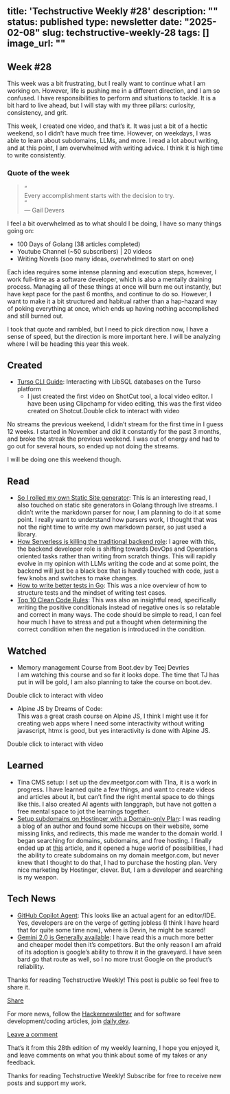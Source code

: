 title: 'Techstructive Weekly #28'
description: ""
status: published
type: newsletter
date: "2025-02-08"
slug: techstructive-weekly-28
tags: []
image_url: ""
---

## Week #28

This week was a bit frustrating, but I really want to continue what I am working on. However, life is pushing me in a different direction, and I am so confused. I have responsibilities to perform and situations to tackle. It is a bit hard to live ahead, but I will stay with my three pillars: curiosity, consistency, and grit.

This week, I created one video, and that’s it. It was just a bit of a hectic weekend, so I didn’t have much free time. However, on weekdays, I was able to learn about subdomains, LLMs, and more. I read a lot about writing, and at this point, I am overwhelmed with writing advice. I think it is high time to write consistently.

### Quote of the week

> “  
> Every accomplishment starts with the decision to try.  
> ”   
> — Gail Devers

I feel a bit overwhelmed as to what should I be doing, I have so many things going on:

- 100 Days of Golang (38 articles completed)
- Youtube Channel (~50 subscribers) | 20 videos
- Writing Novels (soo many ideas, overwhelmed to start on one)

Each idea requires some intense planning and execution steps, however, I work full-time as a software developer, which is also a mentally draining process. Managing all of these things at once will burn me out instantly, but have kept pace for the past 6 months, and continue to do so. However, I want to make it a bit structured and habitual rather than a hap-hazard way of poking everything at once, which ends up having nothing accomplished and still burned out.

I took that quote and rambled, but I need to pick direction now, I have a sense of speed, but the direction is more important here. I will be analyzing where I will be heading this year this week.

## Created

- [Turso CLI Guide](https://youtu.be/-uNWDCr9mMk?si=ek92CeDVpa2h9wfC): Interacting with LibSQL databases on the Turso platform
    - I just created the first video on ShotCut tool, a local video editor. I have been using Clipchamp for video editing, this was the first video created on Shotcut.Double click to interact with video

No streams the previous weekend, I didn’t stream for the first time in I guess 12 weeks. I started in November and did it constantly for the past 3 months, and broke the streak the previous weekend. I was out of energy and had to go out for several hours, so ended up not doing the streams.

I will be doing one this weekend though.

## Read

- [So I rolled my own Static Site generator](https://pointersgonewild.com/2025-01-10-so-i-rolled-my-own-static-site-generator/?ref=dailydev): This is an interesting read, I also touched on static site generators in Golang through live streams. I didn’t write the markdown parser for now, I am planning to do it at some point. I really want to understand how parsers work, I thought that was not the right time to write my own markdown parser, so just used a library.
- [How Serverless is killing the traditional backend role](https://dev.to/holasoymalva/how-serverless-is-killing-the-traditional-backend-role-2ff2): I agree with this, the backend developer role is shifting towards DevOps and Operations oriented tasks rather than writing from scratch things. This will rapidly evolve in my opinion with LLMs writing the code and at some point, the backend will just be a black box that is hardly touched with code, just a few knobs and switches to make changes.
- [How to write better tests in Go](https://jarosz.dev/article/how-to-write-better-tests-in-go/): This was a nice overview of how to structure tests and the mindset of writing test cases.
- [Top 10 Clean Code Rules](https://blog.stackademic.com/top-10-clean-code-rules-831fb34caff7): This was also an insightful read, specifically writing the positive conditionals instead of negative ones is so relatable and correct in many ways. The code should be simple to read, I can feel how much I have to stress and put a thought when determining the correct condition when the negation is introduced in the condition.

## Watched

- Memory management Course from Boot.dev by Teej Devries  
  I am watching this course and so far it looks dope. The time that TJ has put in will be gold, I am also planning to take the course on boot.dev.

Double click to interact with video
- Alpine JS by Dreams of Code:  
  This was a great crash course on Alpine JS, I think I might use it for creating web apps where I need some interactivity without writing javascript, htmx is good, but yes interactivity is done with Alpine JS.

Double click to interact with video

## Learned

- Tina CMS setup: I set up the dev.meetgor.com with TIna, it is a work in progress. I have learned quite a few things, and want to create videos and articles about it, but can’t find the right mental space to do things like this. I also created AI agents with langgraph, but have not gotten a free mental space to jot the learnings together.
- [Setup subdomains on Hostinger with a Domain-only Plan](https://support.hostinger.com/en/articles/8907694-how-to-create-a-subdomain-without-a-hosting-plan): I was reading a blog of an author and found some hiccups on their website, some missing links, and redirects, this made me wander to the domain world. I began searching for domains, subdomains, and free hosting. I finally ended up at [this](https://support.hostinger.com/en/articles/8907694-how-to-create-a-subdomain-without-a-hosting-plan) article, and it opened a huge world of possibilities, I had the ability to create subdomains on my domain meetgor.com, but never knew that I thought to do that, I had to purchase the hosting plan. Very nice marketing by Hostinger, clever. But, I am a developer and searching is my weapon.

## Tech News

- [GitHub Copilot Agent](https://github.blog/news-insights/product-news/github-copilot-the-agent-awakens/): This looks like an actual agent for an editor/IDE. Yes, developers are on the verge of getting jobless (I think I have heard that for quite some time now), where is Devin, he might be scared!
- [Gemini 2.0 is Generally available](https://blog.google/technology/google-deepmind/gemini-model-updates-february-2025/): I have read this a much more better and cheaper model then it’s competitors. But the only reason I am afraid of its adoption is google’s ability to throw it in the graveyard. I have seen bard go that route as well, so I no more trust Google on the product’s reliability.

Thanks for reading Techstructive Weekly! This post is public so feel free to share it.

[Share](%%share_url%%)

For more news, follow the [Hackernewsletter](https://buttondown.com/hacker-newsletter/archive/hacker-newsletter-731) and for software development/coding articles, join [daily.dev](http://daily.dev/).

[Leave a comment](%%half_magic_comments_url%%)

That’s it from this 28th edition of my weekly learning, I hope you enjoyed it, and leave comments on what you think about some of my takes or any feedback.

Thanks for reading Techstructive Weekly! Subscribe for free to receive new posts and support my work.
